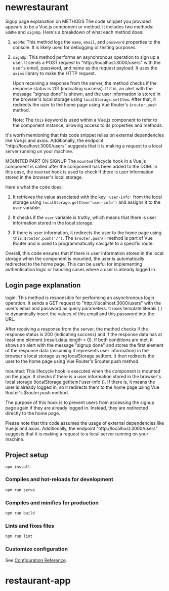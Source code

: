 # newrestaurant
Sigup page explanation on METHODS
The code snippet you provided appears to be a Vue.js component or method. It includes two methods: `addMe` and `signUp`. Here's a breakdown of what each method does:

1. `addMe`: This method logs the `name`, `email`, and `password` properties to the console. It is likely used for debugging or testing purposes.

2. `signUp`: This method performs an asynchronous operation to sign up a user. It sends a POST request to "http://localhost:3000/users" with the user's email, password, and name as the request payload. It uses the `axios` library to make the HTTP request.

   Upon receiving a response from the server, the method checks if the response status is 201 (indicating success). If it is, an alert with the message "signup done" is shown, and the user information is stored in the browser's local storage using `localStorage.setItem`. After that, it redirects the user to the home page using Vue Router's `$router.push` method.

   Note: The `this` keyword is used within a Vue.js component to refer to the component instance, allowing access to its properties and methods.

It's worth mentioning that this code snippet relies on external dependencies like Vue.js and axios. Additionally, the endpoint "http://localhost:3000/users" suggests that it is making a request to a local server running on your machine.

MOUNTED PART ON SIGNUP
The `mounted` lifecycle hook in a Vue.js component is called after the component has been added to the DOM. In this case, the `mounted` hook is used to check if there is user information stored in the browser's local storage.

Here's what the code does:

1. It retrieves the value associated with the key `'user-info'` from the local storage using `localStorage.getItem('user-info')` and assigns it to the `user` variable.

2. It checks if the `user` variable is truthy, which means that there is user information stored in the local storage.

3. If there is user information, it redirects the user to the home page using `this.$router.push('/')`. The `$router.push()` method is part of Vue Router and is used to programmatically navigate to a specific route.

Overall, this code ensures that if there is user information stored in the local storage when the component is mounted, the user is automatically redirected to the home page. This can be useful for implementing authentication logic or handling cases where a user is already logged in.

## Login page explanation
login: This method is responsible for performing an asynchronous login operation. It sends a GET request to "http://localhost:3000/users" with the user's email and password as query parameters. It uses template literals ( ) to dynamically insert the values of this.email and this.password into the URL.

After receiving a response from the server, the method checks if the response status is 200 (indicating success) and if the response data has at least one element (result.data.length > 0). If both conditions are met, it shows an alert with the message "signup done" and stores the first element of the response data (assuming it represents user information) in the browser's local storage using localStorage.setItem. It then redirects the user to the home page using Vue Router's $router.push method.

mounted: This lifecycle hook is executed when the component is mounted on the page. It checks if there is a user information stored in the browser's local storage (localStorage.getItem('user-info')). If there is, it means the user is already logged in, so it redirects them to the home page using Vue Router's $router.push method.

The purpose of this hook is to prevent users from accessing the signup page again if they are already logged in. Instead, they are redirected directly to the home page.

Please note that this code assumes the usage of external dependencies like Vue.js and axios. Additionally, the endpoint "http://localhost:3000/users" suggests that it is making a request to a local server running on your machine.

## Project setup
```
npm install
```

### Compiles and hot-reloads for development
```
npm run serve
```

### Compiles and minifies for production
```
npm run build
```

### Lints and fixes files
```
npm run lint
```

### Customize configuration
See [Configuration Reference](https://cli.vuejs.org/config/).
# restaurant-app

